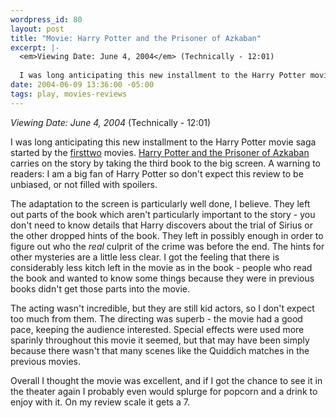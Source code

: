 ```yaml
--- 
wordpress_id: 80
layout: post
title: "Movie: Harry Potter and the Prisoner of Azkaban"
excerpt: |-
  <em>Viewing Date: June 4, 2004</em> (Technically - 12:01)
  
  I was long anticipating this new installment to the Harry Potter movie saga started by the <a href="http://www.imdb.com/title/tt0241527/">first</a><a href="http://www.imdb.com/title/tt0295297/">two</a> movies.  <a href="http://www.imdb.com/title/tt0304141/">Harry Potter and the Prisoner of Azkaban</a> carries on the story by taking the third book to the big screen.
date: 2004-06-09 13:36:00 -05:00
tags: play, movies-reviews
---
```

<em>Viewing Date: June 4, 2004</em> (Technically - 12:01)

I was long anticipating this new installment to the Harry Potter movie saga started by the <a href="http://www.imdb.com/title/tt0241527/">first</a><a href="http://www.imdb.com/title/tt0295297/">two</a> movies.  <a href="http://www.imdb.com/title/tt0304141/">Harry Potter and the Prisoner of Azkaban</a> carries on the story by taking the third book to the big screen.  A warning to readers:  I am a big fan of Harry Potter so don't expect this review to be unbiased, or not filled with spoilers.

The adaptation to the screen is particularly well done, I believe.  They left out parts of the book which aren't particularly important to the story - you don't need to know details that Harry discovers about the trial of Sirius or the other dropped hints of the book.  They left in possibly enough in order to figure out who the <em>real</em> culprit of the crime was before the end.  The hints for other mysteries are a little less clear.   I got the feeling that there is considerably less kitch left in the movie as in the book - people who read the book and wanted to know some things because they were in previous books didn't get those parts into the movie.

The acting wasn't incredible, but they are still kid actors, so I don't expect too much from them.  The directing was superb - the movie had a good pace, keeping the audience interested.   Special effects were used more sparinly throughout this movie it seemed, but that may have been simply because there wasn't that many scenes like the Quiddich matches in the previous movies.

Overall I thought the movie was excellent, and if I got the chance to see it in the theater again I probably even would splurge for popcorn and a drink to enjoy with it.  On my review scale it gets a 7.
